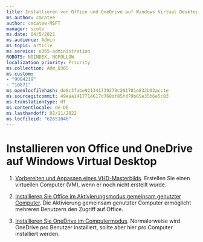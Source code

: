 ```yaml
---
title: Installieren von Office und OneDrive auf Windows Virtual Desktop
ms.author: cmcatee
author: cmcatee-MSFT
manager: scotv
ms.date: 04/5/2021
ms.audience: Admin
ms.topic: article
ms.service: o365-administration
ROBOTS: NOINDEX, NOFOLLOW
localization_priority: Priority
ms.collection: Adm_O365
ms.custom:
- "9004219"
- "10871"
ms.openlocfilehash: de8c3fabe921341739279c201781e832b03acc1e
ms.sourcegitcommit: 49eaa1417714617d768df85fd79b65e35b6e5c83
ms.translationtype: HT
ms.contentlocale: de-DE
ms.lasthandoff: 02/11/2022
ms.locfileid: "62651046"
---
```

# <a name="install-office-and-onedrive-on-windows-virtual-desktop"></a>Installieren von Office und OneDrive auf Windows Virtual Desktop

1. [Vorbereiten und Anpassen eines VHD-Masterbilds](https://docs.microsoft.com/azure/virtual-desktop/set-up-customize-master-image). Erstellen Sie einen virtuellen Computer (VM), wenn er noch nicht erstellt wurde.

1. [Installieren Sie Office im Aktivierungsmodus gemeinsam genutzter Computer](https://docs.microsoft.com/azure/virtual-desktop/install-office-on-wvd-master-image#install-office-in-shared-computer-activation-mode). Die Aktivierung gemeinsam genutzter Computer ermöglicht mehreren Benutzern den Zugriff auf Office.

1. [Installieren Sie OneDrive im Computermodus](https://docs.microsoft.com/azure/virtual-desktop/install-office-on-wvd-master-image#install-onedrive-in-per-machine-mode). Normalerweise wird OneDrive pro Benutzer installiert, sollte aber hier pro Computer installiert werden.